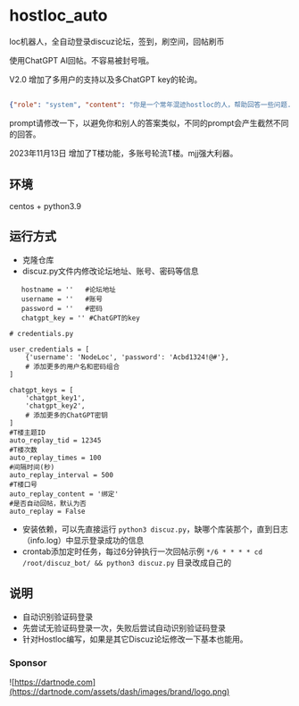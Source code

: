 # hostloc_auto
loc机器人，全自动登录discuz论坛，签到，刷空间，回帖刷币

使用ChatGPT AI回帖。不容易被封号哦。

V2.0 增加了多用户的支持以及多ChatGPT key的轮询。

##
```json
{"role": "system", "content": "你是一个常年混迹hostloc的人，帮助回答一些问题."},
```
prompt请修改一下，以避免你和别人的答案类似，不同的prompt会产生截然不同的回答。

2023年11月13日 增加了T楼功能，多账号轮流T楼。mjj强大利器。

## 环境
centos + python3.9

## 运行方式
 - 克隆仓库
 - discuz.py文件内修改论坛地址、账号、密码等信息

 ```
    hostname = ''   #论坛地址
    username = ''   #账号
    password = ''   #密码
    chatgpt_key = '' #ChatGPT的key
```

```angular2html
# credentials.py

user_credentials = [
    {'username': 'NodeLoc', 'password': 'Acbd1324!@#'},
    # 添加更多的用户名和密码组合
]

chatgpt_keys = [
    'chatgpt_key1',
    'chatgpt_key2',
    # 添加更多的ChatGPT密钥
]
#T楼主题ID
auto_replay_tid = 12345
#T楼次数
auto_replay_times = 100
#间隔时间(秒)
auto_replay_interval = 500
#T楼口号
auto_replay_content = '绑定'
#是否自动回帖，默认为否
auto_replay = False
```

 - 安装依赖，可以先直接运行 `python3 discuz.py`，缺哪个库装那个，直到日志（info.log）中显示登录成功的信息
 - crontab添加定时任务，每过6分钟执行一次回帖示例 `*/6 * * * * cd /root/discuz_bot/ && python3 discuz.py` 目录改成自己的

## 说明
 - 自动识别验证码登录
 - 先尝试无验证码登录一次，失败后尝试自动识别验证码登录
 - 针对Hostloc编写，如果是其它Discuz论坛修改一下基本也能用。

### Sponsor 
![https://dartnode.com](https://dartnode.com/assets/dash/images/brand/logo.png)
